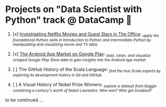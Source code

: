 # Projects on "Data Scientist with Python" track @ DataCamp :sauropod:

1. [x] [Investigating Netflix Movies and Guest Stars in The Office](https://app.datacamp.com/workspace/w/c971676a-32a4-480a-883d-77154ef223c9): <sub> <i> apply the foundational Python skills in Introduction to Python and Intermediate Python by manipulating and visualizing movie and TV data. </i> </sub> 


2. [x] [The Android App Market on Google Play](https://app.datacamp.com/workspace/w/c287f954-2c26-4711-8006-fbcf76f026c2): <sub> <i> load, clean, and visualize scraped Google Play Store data to gain insights into the Android app market 
 </i> </sub>
3. [ ] The GitHub History of the Scala Language: <sub> <i> find the true Scala experts by exploring its development history in Git and GitHub. </i> </sub>
4. [ ] A Visual History of Nobel Prize Winners: <sub> <i> explore a dataset from Kaggle containing a century's worth of Nobel Laureates. Who won? Who got snubbed?  </i> </sub>

to be continued ...
